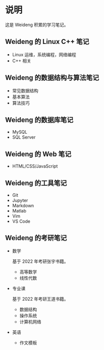 # 说明

这是 Weideng 积累的学习笔记。

## Weideng 的 Linux C++ 笔记

- Linux 运维，系统编程，网络编程
- C++ 相关

## Weideng 的数据结构与算法笔记

- 常见数据结构
- 基本算法
- 算法技巧

## Weideng 的数据库笔记

- MySQL
- SQL Server

## Weideng 的 Web 笔记

- HTML/CSS/JavaScript

## Weideng 的工具笔记

- Git
- Jupyter
- Markdown
- Matlab
- Vim
- VS Code

## Weideng 的考研笔记

- 数学

	基于 2022 年考研张宇书籍。

	- 高等数学
	- 线性代数

- 专业课

	基于 2022 年考研王道书籍。

	- 数据结构
	- 操作系统
	- 计算机网络

- 英语

	- 作文模板
